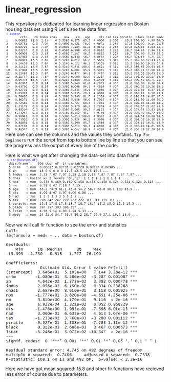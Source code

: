 # linear_regression
This repository is dedicated for learning linear regression on Boston housing data set using R
Let's see the data first. 
![title](https://github.com/nirajdevpandey/linear_regression/blob/master/Assets/boston_data.PNG)
Here one can see the columns and the values they contains.
`Tip For beginners`  run the script from top to bottom line by line so that you can see the progress ans the output of every line of the code. 

Here is what we get after changing the data-set into data frame 
![title](https://github.com/nirajdevpandey/linear_regression/blob/master/Assets/boston_df.PNG)

Now we will call fir function to see the error and statistics 
![title](https://github.com/nirajdevpandey/linear_regression/blob/master/Assets/boston_fit.PNG)
Here we have got mean squared: 15.8 and other fir functions have recieved less error of course due to parameters.
